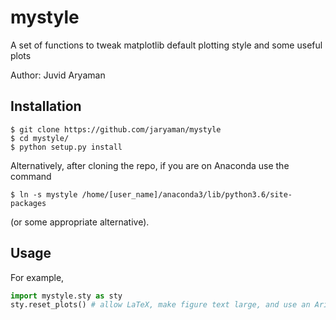 # mystyle

A set of functions to tweak matplotlib default plotting style and some useful plots

Author: Juvid Aryaman

## Installation

```
$ git clone https://github.com/jaryaman/mystyle
$ cd mystyle/
$ python setup.py install
```

Alternatively, after cloning the repo, if you are on Anaconda use the command
```
$ ln -s mystyle /home/[user_name]/anaconda3/lib/python3.6/site-packages
```
(or some appropriate alternative).

## Usage

For example,

```python
import mystyle.sty as sty
sty.reset_plots() # allow LaTeX, make figure text large, and use an Arial font
```
